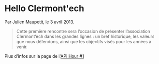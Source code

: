 # Hello Clermont'ech

Par Julien Maupetit, le 3 avril 2013.

> Cette première rencontre sera l’occasion de présenter l’association Clermont’ech dans les grandes lignes : un bref historique, les valeurs que nous défendons, ainsi que les objectifs visés pour les années à venir.

Plus d'infos sur la page de l'[API Hour #1](http://clermontech.org/api-hours/2013/03/25/API-Hour-1.html)
